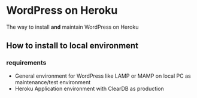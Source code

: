  # WordPress on Heroku
 The way to install **and** maintain WordPress on Heroku


## How to install to local environment
### requirements
- General environment for WordPress like LAMP or MAMP on local PC as maintenance/test environment
- Heroku Application environment with ClearDB as production


